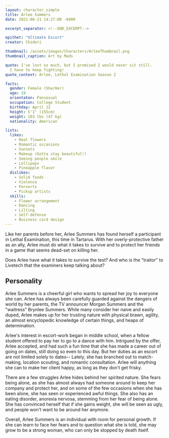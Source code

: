 ```yaml
---
layout: character_simple
title: Arlee Summers
date: 2021-06-21 14:27:00 -0400

excerpt_separator: <!--END_EXCERPT-->

epithet: "Ultimate Escort"
creator: Chidori

thumbnail: /assets/images/Characters/ArleeThumbnail.png
thumbnail_caption: Art by Mads

quote: I've lost so much, but I promised I would never sit still.
  I have to keep fighting!
quote_context: Arlee, Lethal Examination Season 2

facts:
  gender: Female (She/Her)
  age: 19
  orientaton: Pansexual
  occupation: College Student
  birthday: April 12
  height: 5'1" (155cm)
  weight: 103 lbs (47 kg)
  nationality: American

lists:
  likes:
    - Real flowers
    - Romantic occasions
    - Sunsets
    - Makeup (Gotta stay beautiful!)
    - Seeing people smile
    - Lollipops
    - Pineapple flavor
  dislikes:
    - Solid foods
    - Violence
    - Perverts
    - Pickup artists
  skills:
    - Flower arrangement
    - Dancing
    - Lilting
    - Self-defense
    - Business card design
---
```


Like her parents before her, Arlee Summers has found herself a participant in
Lethal Examination, this time in Tartarus. With her overly-protective father as
an ally, Arlee must do what it takes to survive and to protect her friends in a
game that seems dead-set on killing her.

Does Arlee have what it takes to survive the test? And who is the "traitor" to
Livetech that the examiners keep talking about?

<!--END_EXCERPT-->

## Personality
Arlee Summers is a cheerful girl who wants to spread her joy to everyone she
can. Arlee has always been carefully guarded against the dangers of world by
her parents, the TV announcer Morgan Summers and the "waitress" Brynlee
Summers. While many consider her naive and easily duped, Arlee makes up for her
trusting nature with physical brawn, agility, an almost encyclopedic knowledge
of certain things, and heaps of determination.

Arlee's interest in escort-work began in middle school, when a fellow student
offered to pay her to go to a dance with him. Intrigued by the offer, Arlee
accepted, and had such a fun time that she has made a career out of going on
dates, still doing so even to this day. But her duties as an escort are not
limited solely to dates-- Lately, she has branched out to match-making,
location scouting, and romantic consultation. Arlee will anything she can to
make her client happy, as long as they don't get frisky.

There are a few struggles Arlee hides behind her spirited nature. She fears
being alone, as she has almost always had someone around to keep her company
and protect her, and on some of the few occasions when she has been alone, she
has seen or experienced awful things. She also has an eating disorder, anorexia
nervosa, stemming from her fear of being alone. She has convinced herself that
if she gains weight, she will be seen as ugly, and people won't want to be
around her anymore.

Overall, Arlee Summers is an individual with room for personal growth. If she
can learn to face her fears and to question what she is told, she may grow to
be a strong woman, who can only be stopped by death itself.
